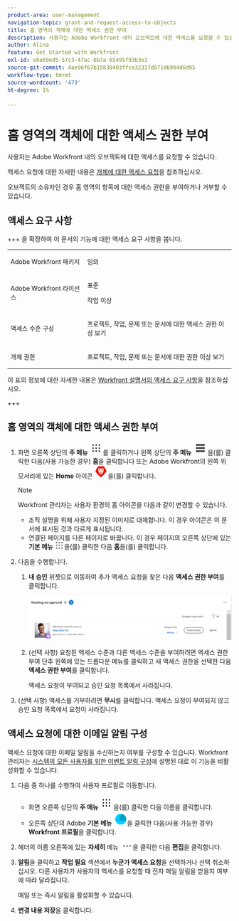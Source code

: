```yaml
---
product-area: user-management
navigation-topic: grant-and-request-access-to-objects
title: 홈 영역의 객체에 대한 액세스 권한 부여
description: 사용자는 Adobe Workfront 내의 오브젝트에 대한 액세스를 요청할 수 있습니다. 액세스 요청에 대한 자세한 내용은 객체에 대한 액세스 요청 을 참조하십시오.
author: Alina
feature: Get Started with Workfront
exl-id: e0a69ed5-57c3-47ac-bb7a-65495f93b3e3
source-git-commit: 4ae96f67b15838403ffce32317d871d6904d6d95
workflow-type: tm+mt
source-wordcount: '479'
ht-degree: 1%

---
```


# 홈 영역의 객체에 대한 액세스 권한 부여

<!--Audited: 10/2024-->

사용자는 Adobe Workfront 내의 오브젝트에 대한 액세스를 요청할 수 있습니다.

액세스 요청에 대한 자세한 내용은 [개체에 대한 액세스 요청](../../workfront-basics/grant-and-request-access-to-objects/request-access.md)을 참조하십시오.

오브젝트의 소유자인 경우 홈 영역의 항목에 대한 액세스 권한을 부여하거나 거부할 수 있습니다.

## 액세스 요구 사항

+++ 을 확장하여 이 문서의 기능에 대한 액세스 요구 사항을 봅니다. 

<table style="table-layout:auto"> 
 <col> 
 <col> 
 <tbody> 
  <tr> 
   <td role="rowheader">Adobe Workfront 패키지</td> 
   <td> <p>임의 </p> </td> 
  </tr> 
  <tr> 
   <td role="rowheader">Adobe Workfront 라이선스</td> 
   <td> <p>표준</p> 
   <p>작업 이상</p>
   </td> 
  </tr> 
  <tr> 
   <td role="rowheader">액세스 수준 구성</td> 
   <td> <p>프로젝트, 작업, 문제 또는 문서에 대한 액세스 권한 이상 보기</p> </td> 
  </tr> 
  <tr> 
   <td role="rowheader">개체 권한</td> 
   <td> <p>프로젝트, 작업, 문제 또는 문서에 대한 권한 이상 보기</p> </td> 
  </tr> 
 </tbody> 
</table>

이 표의 정보에 대한 자세한 내용은 [Workfront 설명서의 액세스 요구 사항](/help/quicksilver/administration-and-setup/add-users/access-levels-and-object-permissions/access-level-requirements-in-documentation.md)을 참조하십시오.

+++

## 홈 영역의 객체에 대한 액세스 권한 부여

1. 화면 오른쪽 상단의 **주 메뉴** ![](assets/dots-main-menu.png)를 클릭하거나 왼쪽 상단의 **주 메뉴** ![](assets/lines-main-menu.png)을(를) 클릭한 다음(사용 가능한 경우) **홈**&#x200B;을 클릭합니다
또는
Adobe Workfront의 왼쪽 위 모서리에 있는 **Home** 아이콘 ![](assets/home-icon-30x29.png)을(를) 클릭합니다.

   >[!NOTE]
   >
   >Workfront 관리자는 사용자 환경의 홈 아이콘을 다음과 같이 변경할 수 있습니다.
   >
   >* 조직 설명을 위해 사용자 지정된 이미지로 대체합니다. 이 경우 아이콘은 이 문서에 표시된 것과 다르게 표시됩니다.
   >* 연결된 페이지를 다른 페이지로 바꿉니다. 이 경우 페이지의 오른쪽 상단에 있는 **기본 메뉴** ![](assets/main-menu-icon.png)을(를) 클릭한 다음 **홈**&#x200B;을(를) 클릭합니다.

1. 다음을 수행합니다.

   1. **내 승인** 위젯으로 이동하여 추가 액세스 요청을 찾은 다음 **액세스 권한 부여**&#x200B;를 클릭합니다.

      ![요청 승인](assets/request-for-access-to-project-in-new-home-approvals-widget.png)

   1. (선택 사항) 요청된 액세스 수준과 다른 액세스 수준을 부여하려면 액세스 권한 부여 단추 왼쪽에 있는 드롭다운 메뉴를 클릭하고 새 액세스 권한을 선택한 다음 **액세스 권한 부여**&#x200B;를 클릭합니다.

      액세스 요청이 부여되고 승인 요청 목록에서 사라집니다.

1. (선택 사항) 액세스를 거부하려면 **무시**&#x200B;를 클릭합니다. 액세스 요청이 부여되지 않고 승인 요청 목록에서 요청이 사라집니다.

## 액세스 요청에 대한 이메일 알림 구성

액세스 요청에 대한 이메일 알림을 수신하는지 여부를 구성할 수 있습니다. Workfront 관리자는 [시스템의 모든 사용자를 위한 이벤트 알림 구성](../../administration-and-setup/manage-workfront/emails/configure-event-notifications-for-everyone-in-the-system.md)에 설명된 대로 이 기능을 비활성화할 수 있습니다.

1. 다음 중 하나를 수행하여 사용자 프로필로 이동합니다.

   * 화면 오른쪽 상단의 **주 메뉴** ![](assets/dots-main-menu.png)을(를) 클릭한 다음 이름을 클릭합니다.
   * 오른쪽 상단의 Adobe **기본 메뉴** ![프로필 아이콘](assets/adobe-blue-main-menu.png)을 클릭한 다음(사용 가능한 경우) **Workfront 프로필**&#x200B;을 클릭합니다.

1. 헤더의 이름 오른쪽에 있는 **자세히** 메뉴 ![자세히 아이콘](assets/more-icon.png)을 클릭한 다음 **편집**&#x200B;을 클릭합니다.
1. **알림**&#x200B;을 클릭하고 **작업 필요** 섹션에서 **누군가 액세스 요청**&#x200B;을 선택하거나 선택 취소하십시오. 다른 사용자가 사용자의 액세스를 요청할 때 전자 메일 알림을 받을지 여부에 따라 달라집니다.

   매일 또는 즉시 알림을 활성화할 수 있습니다.

1. **변경 내용 저장**&#x200B;을 클릭합니다.
